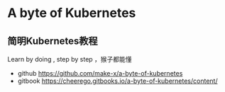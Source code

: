# A byte of Kubernetes

## 简明Kubernetes教程

Learn by doing , step by step ，猴子都能懂 


* github https://github.com/make-x/a-byte-of-kubernetes
* gitbook https://cheerego.gitbooks.io/a-byte-of-kubernetes/content/
